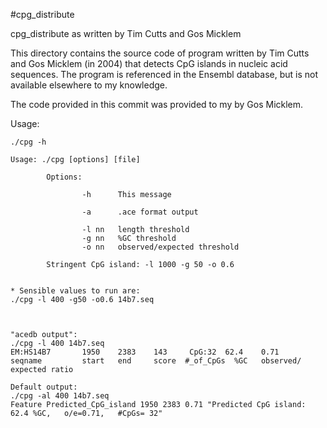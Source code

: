 #cpg_distribute

cpg_distribute as written by Tim Cutts and Gos Micklem
    
This directory contains the source code of program written by Tim Cutts
and Gos Micklem (in 2004) that detects CpG islands in nucleic acid
sequences. The program is referenced in the Ensembl database, but
is not available elsewhere to my knowledge.

The code provided in this commit was provided to my by Gos Micklem.

Usage:
```
./cpg -h

Usage: ./cpg [options] [file]

        Options:

                -h      This message

                -a      .ace format output

                -l nn   length threshold
                -g nn   %GC threshold
                -o nn   observed/expected threshold

        Stringent CpG island: -l 1000 -g 50 -o 0.6


* Sensible values to run are:
./cpg -l 400 -g50 -o0.6 14b7.seq



"acedb output":
./cpg -l 400 14b7.seq
EM:HS14B7       1950    2383    143     CpG:32  62.4    0.71
seqname         start   end     score  #_of_CpGs  %GC   observed/ expected ratio

Default output:
./cpg -al 400 14b7.seq
Feature Predicted_CpG_island 1950 2383 0.71 "Predicted CpG island: 62.4 %GC,   o/e=0.71,   #CpGs= 32"
```
